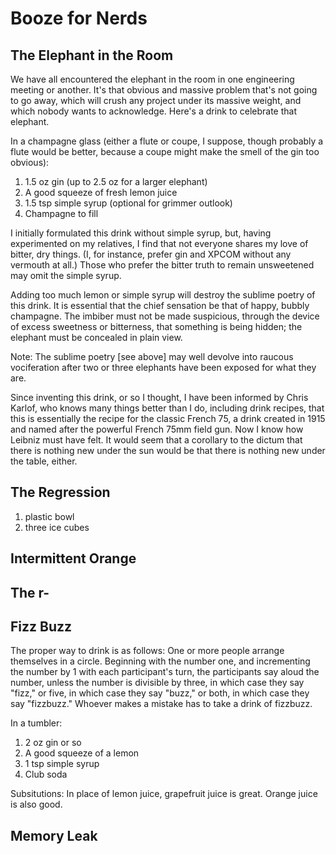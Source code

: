 Booze for Nerds
===============

The Elephant in the Room
------------------------

We have all encountered the elephant in the room in one engineering meeting or
another.  It's that obvious and massive problem that's not going to go away,
which will crush any project under its massive weight, and which nobody wants
to acknowledge.  Here's a drink to celebrate that elephant.

In a champagne glass (either a flute or coupe, I suppose, though probably a
flute would be better, because a coupe might make the smell of the gin too
obvious):

  1. 1.5 oz gin (up to 2.5 oz for a larger elephant)
  2. A good squeeze of fresh lemon juice
  3. 1.5 tsp simple syrup (optional for grimmer outlook)
  4. Champagne to fill

I initially formulated this drink without simple syrup, but, having
experimented on my relatives, I find that not everyone shares my love of
bitter, dry things.  (I, for instance, prefer gin and XPCOM without any
vermouth at all.)  Those who prefer the bitter truth to remain unsweetened may
omit the simple syrup.

Adding too much lemon or simple syrup will destroy the sublime poetry of this
drink.  It is essential that the chief sensation be that of happy, bubbly
champagne.  The imbiber must not be made suspicious, through the device of
excess sweetness or bitterness, that something is being hidden; the elephant
must be concealed in plain view.

Note: The sublime poetry [see above] may well devolve into raucous vociferation
after two or three elephants have been exposed for what they are.

Since inventing this drink, or so I thought, I have been informed by Chris
Karlof, who knows many things better than I do, including drink recipes, that
this is essentially the recipe for the classic French 75, a drink created in
1915 and named after the powerful French 75mm field gun.  Now I know how
Leibniz must have felt.  It would seem that a corollary to the dictum that
there is nothing new under the sun would be that there is nothing new under the
table, either.

The Regression
--------------

  1. plastic bowl
  2. three ice cubes

Intermittent Orange
-------------------

The r-
------

Fizz Buzz
---------

The proper way to drink is as follows: One or more people arrange themselves in
a circle.  Beginning with the number one, and incrementing the number by 1 with
each participant's turn, the participants say aloud the number, unless the
number is divisible by three, in which case they say "fizz," or five, in which
case they say "buzz," or both, in which case they say "fizzbuzz."  Whoever
makes a mistake has to take a drink of fizzbuzz.

In a tumbler:

  1. 2 oz gin or so
  2. A good squeeze of a lemon
  3. 1 tsp simple syrup
  4. Club soda

Subsitutions: In place of lemon juice, grapefruit juice is great.  Orange juice
is also good.

Memory Leak
-----------

